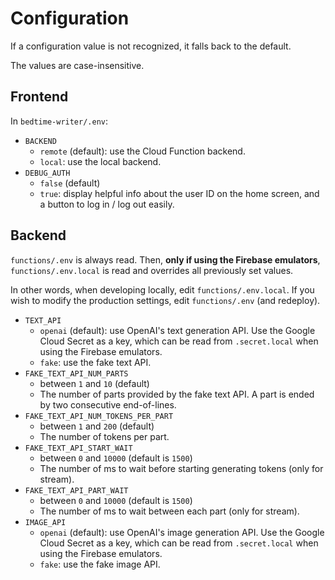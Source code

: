 # Configuration

If a configuration value is not recognized, it falls back to the default.

The values are case-insensitive.

## Frontend

In `bedtime-writer/.env`:

* `BACKEND`
    * `remote` (default): use the Cloud Function backend.
    * `local`: use the local backend.
* `DEBUG_AUTH`
    * `false` (default)
    * `true`: display helpful info about the user ID on the home screen, and a button to
      log in / log out easily.

## Backend

`functions/.env` is always read. Then, **only if using the Firebase emulators**,
`functions/.env.local` is read and overrides all previously set values.

In other words, when developing locally, edit `functions/.env.local`. If you wish to modify the
production settings, edit `functions/.env` (and redeploy).

* `TEXT_API`
    * `openai` (default): use OpenAI's text generation API. Use the Google Cloud Secret as a key,
      which can be read from `.secret.local` when using the Firebase emulators.
    * `fake`: use the fake text API.
* `FAKE_TEXT_API_NUM_PARTS`
    * between `1` and `10` (default)
    * The number of parts provided by the fake text API. A part is ended by two consecutive
      end-of-lines.
* `FAKE_TEXT_API_NUM_TOKENS_PER_PART`
    * between `1` and `200` (default)
    * The number of tokens per part.
* `FAKE_TEXT_API_START_WAIT`
    * between `0` and `10000` (default is `1500`)
    * The number of ms to wait before starting generating tokens (only for stream).
* `FAKE_TEXT_API_PART_WAIT`
    * between `0` and `10000` (default is `1500`)
    * The number of ms to wait between each part (only for stream).
* `IMAGE_API`
    * `openai` (default): use OpenAI's image generation API. Use the Google Cloud Secret as a key,
      which can be read from `.secret.local` when using the Firebase emulators.
    * `fake`: use the fake image API.
